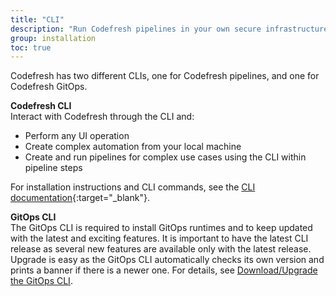 ```yaml
---
title: "CLI"
description: "Run Codefresh pipelines in your own secure infrastructure"
group: installation
toc: true
---
```


Codefresh has two different CLIs, one for Codefresh pipelines, and one for Codefresh GitOps.

**Codefresh CLI**  
Interact with Codefresh through the CLI and:
* Perform any UI operation
* Create complex automation from your local machine
* Create and run pipelines for complex use cases using the CLI within pipeline steps

For installation instructions and CLI commands, see the [CLI documentation](https://codefresh-io.github.io/cli/getting-started/){:target="\_blank"}.
<br />

**GitOps CLI**  
The GitOps CLI is required to install GitOps runtimes and to keep updated with the latest and exciting features. It is important to have the latest CLI release as several new features are available only with the latest release. Upgrade is easy as the GitOps CLI automatically checks its own version and prints a banner if there is a newer one.
For details, see [Download/Upgrade the GitOps CLI]({{site.baseurl}}docs/installation/cli/).